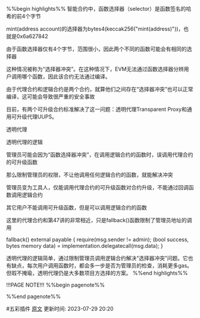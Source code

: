%%begin highlights%%
智能合约中，函数选择器（selector）是函数签名的哈希的前4个字节

mint(address account)的选择器为bytes4(keccak256("mint(address)"))，也就是0x6a627842

由于函数选择器仅有4个字节，范围很小，因此两个不同的函数可能会有相同的选择器

这种情况被称为“选择器冲突”。在这种情况下，EVM无法通过函数选择器分辨用户调用哪个函数，因此该合约无法通过编译。

由于代理合约和逻辑合约是两个合约，就算他们之间存在“选择器冲突”也可以正常编译，这可能会导致很严重的安全事故

目前，有两个可升级合约标准解决了这一问题：透明代理Transparent Proxy和通用可升级代理UUPS。

透明代理

透明代理的逻辑

管理员可能会因为“函数选择器冲突”，在调用逻辑合约的函数时，误调用代理合约的可升级函数

那么限制管理员的权限，不让他调用任何逻辑合约的函数，就能解决冲突

管理员变为工具人，仅能调用代理合约的可升级函数对合约升级，不能通过回调函数调用逻辑合约

其它用户不能调用可升级函数，但是可以调用逻辑合约的函数

这里的代理合约和第47讲的非常相近，只是fallback()函数限制了管理员地址的调用

fallback() external payable {
require(msg.sender != admin);
(bool success, bytes memory data) = implementation.delegatecall(msg.data);
}

透明代理的逻辑简单，通过限制管理员调用逻辑合约解决“选择器冲突”问题。它也有缺点，每次用户调用函数时，都会多一步是否为管理员的检查，消耗更多gas。但瑕不掩瑜，透明代理仍是大多数项目方选择的方案。
%%end highlights%%

!!!PAGE NOTE!!!
%%begin pagenote%%

%%end pagenote%%

 #五彩插件 [原文](https://www.wtf.academy/solidity-application/TransparentProxy/#remix%E5%AE%9E%E7%8E%B0)
更新时间: 2023-07-29 20:20